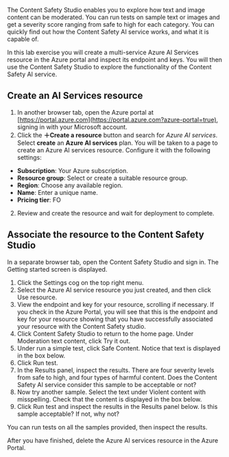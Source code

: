 The Content Safety Studio enables you to explore how text and image content can be moderated. You can run tests on sample text or images and get a severity score ranging from safe to high for each category. You can quickly find out how the Content Safety AI service works, and what it is capable of. 

In this lab exercise you will create a multi-service Azure AI Services resource in the Azure portal and inspect its endpoint and keys. You will then use the Content Safety Studio to explore the functionality of the Content Safety AI service. 

## Create an AI Services resource

1.  In another browser tab, open the Azure portal at [https://portal.azure.com](https://portal.azure.com?azure-portal=true), signing in with your Microsoft account.
1.	Click the **&#65291;Create a resource** button and search for *Azure AI services*. Select **create** an **Azure AI services** plan. You will be taken to a page to create an Azure AI services resource. Configure it with the following settings:
- **Subscription**: Your Azure subscription.
- **Resource group**: Select or create a suitable resource group.
- **Region**: Choose any available region.
- **Name**: Enter a unique name.
- **Pricing tier**: FO 
2.	Review and create the resource and wait for deployment to complete. 

## Associate the resource to the Content Safety Studio 
In a separate browser tab, open the Content Safety Studio and sign in. The Getting started screen is displayed.

1.	Click the Settings cog on the top right menu.
2.	Select the Azure AI service resource you just created, and then click Use resource.
3.	View the endpoint and key for your resource, scrolling if necessary. If you check in the Azure Portal, you will see that this is the endpoint and key for your resource showing that you have successfully associated your resource with the Content Safety studio.
4.	Click Content Safety Studio to return to the home page. Under Moderation text content, click Try it out.
5.	Under run a simple test, click Safe Content. Notice that text is displayed in the box below. 
6.	Click Run test. 
7.	In the Results panel, inspect the results. There are four severity levels from safe to high, and four types of harmful content. Does the Content Safety AI service consider this sample to be acceptable or not? 
8.	Now try another sample. Select the text under Violent content with misspelling. Check that the content is displayed in the box below.
9.	Click Run test and inspect the results in the Results panel below. Is this sample acceptable? If not, why not?

You can run tests on all the samples provided, then inspect the results.

After you have finished, delete the Azure AI services resource in the Azure Portal. 

